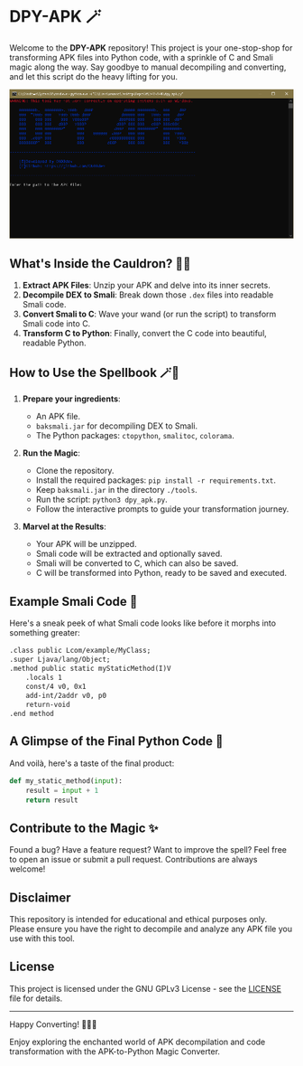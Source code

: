 # DPY-APK 🪄

Welcome to the **DPY-APK** repository! This project is your one-stop-shop for transforming APK files into Python code, with a sprinkle of C and Smali magic along the way. Say goodbye to manual decompiling and converting, and let this script do the heavy lifting for you.

![Minha Imagem](https://github.com/ON00dev/DPY-APK/blob/main/tools/Img_exemple_Terminal.PNG)

## What's Inside the Cauldron? 🧙‍♂️

1. **Extract APK Files**: Unzip your APK and delve into its inner secrets.
2. **Decompile DEX to Smali**: Break down those `.dex` files into readable Smali code.
3. **Convert Smali to C**: Wave your wand (or run the script) to transform Smali code into C.
4. **Transform C to Python**: Finally, convert the C code into beautiful, readable Python.

## How to Use the Spellbook 🪄📜

1. **Prepare your ingredients**:
   - An APK file.
   - `baksmali.jar` for decompiling DEX to Smali.
   - The Python packages: `ctopython`, `smalitoc`, `colorama`.

2. **Run the Magic**:
   - Clone the repository.
   - Install the required packages: `pip install -r requirements.txt`.
   - Keep `baksmali.jar` in the directory `./tools`.
   - Run the script: `python3 dpy_apk.py`.
   - Follow the interactive prompts to guide your transformation journey.

3. **Marvel at the Results**:
   - Your APK will be unzipped.
   - Smali code will be extracted and optionally saved.
   - Smali will be converted to C, which can also be saved.
   - C will be transformed into Python, ready to be saved and executed.

## Example Smali Code 📝

Here's a sneak peek of what Smali code looks like before it morphs into something greater:

```smali
.class public Lcom/example/MyClass;
.super Ljava/lang/Object;
.method public static myStaticMethod(I)V
    .locals 1
    const/4 v0, 0x1
    add-int/2addr v0, p0
    return-void
.end method
```

## A Glimpse of the Final Python Code 🐍

And voilà, here's a taste of the final product:

```python
def my_static_method(input):
    result = input + 1
    return result
```

## Contribute to the Magic ✨

Found a bug? Have a feature request? Want to improve the spell? Feel free to open an issue or submit a pull request. Contributions are always welcome!

## Disclaimer

This repository is intended for educational and ethical purposes only. Please ensure you have the right to decompile and analyze any APK file you use with this tool.

## License

This project is licensed under the GNU GPLv3 License - see the [LICENSE](LICENSE) file for details.

---

Happy Converting! 🧙‍♂️✨

Enjoy exploring the enchanted world of APK decompilation and code transformation with the APK-to-Python Magic Converter.
